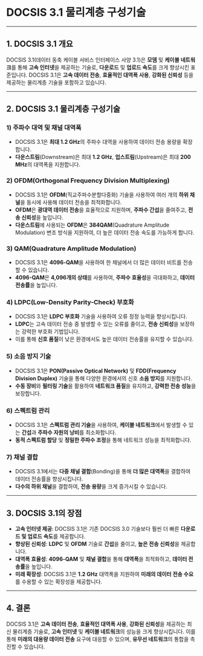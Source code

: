 # DOCSIS 3.1 물리계층 구성기술

---

## 1. **DOCSIS 3.1 개요**
DOCSIS 3.1(데이터 동축 케이블 서비스 인터페이스 사양 3.1)은 **모뎀** 및 **케이블 네트워크**를 통해 **고속 인터넷**을 제공하는 기술로, **다운로드** 및 **업로드 속도**를 크게 향상시킨 표준입니다. DOCSIS 3.1은 **고속 데이터 전송**, **효율적인 대역폭 사용**, **강화된 신뢰성** 등을 제공하는 물리계층 기술을 포함하고 있습니다.

---

## 2. **DOCSIS 3.1 물리계층 구성기술**

### 1) **주파수 대역 및 채널 대역폭**
- DOCSIS 3.1은 **최대 1.2 GHz**의 주파수 대역을 사용하여 데이터 전송 용량을 확장합니다.
- **다운스트림**(Downstream)은 최대 **1.2 GHz**, **업스트림**(Upstream)은 최대 **200 MHz**의 대역폭을 지원합니다.

### 2) **OFDM(Orthogonal Frequency Division Multiplexing)**
- DOCSIS 3.1은 **OFDM**(직교주파수분할다중화) 기술을 사용하여 여러 개의 **하위 채널**을 동시에 사용해 데이터 전송을 최적화합니다.
- **OFDM**은 **광대역 데이터 전송**을 효율적으로 지원하며, **주파수 간섭**을 줄여주고, **전송 신뢰성**을 높입니다.
- **다운스트림**에 사용되는 **OFDM**은 **384QAM**(Quadrature Amplitude Modulation) 변조 방식을 지원하여, 더 높은 데이터 전송 속도를 가능하게 합니다.

### 3) **QAM(Quadrature Amplitude Modulation)**
- DOCSIS 3.1은 **4096-QAM**을 사용하여 한 채널에서 더 많은 데이터 비트를 전송할 수 있습니다.
- **4096-QAM**은 **4,096개의 상태**를 사용하여, **주파수 효율성**을 극대화하고, **데이터 전송률**을 높입니다.

### 4) **LDPC(Low-Density Parity-Check) 부호화**
- DOCSIS 3.1은 **LDPC 부호화** 기술을 사용하여 오류 정정 능력을 향상시킵니다.
- **LDPC**는 고속 데이터 전송 중 발생할 수 있는 오류를 줄이고, **전송 신뢰성**을 보장하는 강력한 부호화 기법입니다.
- 이를 통해 **신호 품질**이 낮은 환경에서도 높은 데이터 전송률을 유지할 수 있습니다.

### 5) **소음 방지 기술**
- DOCSIS 3.1은 **PON(Passive Optical Network)** 및 **FDD(Frequency Division Duplex)** 기술을 통해 다양한 환경에서의 신호 **소음 방지**를 지원합니다.
- **수동 장비**와 **필터링 기술**을 활용하여 **네트워크 품질**을 유지하고, **강력한 전송 성능**을 보장합니다.

### 6) **스펙트럼 관리**
- DOCSIS 3.1은 **스펙트럼 관리 기술**을 사용하여, **케이블 네트워크**에서 발생할 수 있는 **간섭**과 **주파수 자원의 낭비**를 최소화합니다.
- **동적 스펙트럼 할당** 및 **정밀한 주파수 조정**을 통해 네트워크 성능을 최적화합니다.

### 7) **채널 결합**
- DOCSIS 3.1에서는 **다중 채널 결합**(Bonding)을 통해 **더 많은 대역폭**을 결합하여 데이터 전송률을 향상시킵니다.
- **다수의 하위 채널**을 결합하여, **전송 용량**을 크게 증가시킬 수 있습니다.

---

## 3. **DOCSIS 3.1의 장점**

- **고속 인터넷 제공**: DOCSIS 3.1은 기존 DOCSIS 3.0 기술보다 훨씬 더 빠른 **다운로드 및 업로드 속도**를 제공합니다.
- **향상된 신뢰성**: **LDPC** 및 **OFDM** 기술로 **간섭**을 줄이고, **높은 전송 신뢰성**을 제공합니다.
- **대역폭 효율성**: **4096-QAM** 및 **채널 결합**을 통해 **대역폭**을 최적화하고, **데이터 전송률**을 높입니다.
- **미래 확장성**: DOCSIS 3.1은 **1.2 GHz** 대역폭을 지원하여 **미래의 데이터 전송 수요**를 수용할 수 있는 확장성을 제공합니다.

---

## 4. **결론**
DOCSIS 3.1은 **고속 데이터 전송**, **효율적인 대역폭 사용**, **강화된 신뢰성**을 제공하는 최신 물리계층 기술로, **고속 인터넷** 및 **케이블 네트워크**의 성능을 크게 향상시킵니다. 이를 통해 **미래의 대용량 데이터 전송** 요구에 대응할 수 있으며, **유무선 네트워크**의 통합을 촉진할 수 있습니다.
